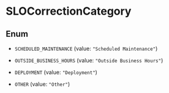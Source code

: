 # SLOCorrectionCategory

## Enum

- `SCHEDULED_MAINTENANCE` (value: `"Scheduled Maintenance"`)

- `OUTSIDE_BUSINESS_HOURS` (value: `"Outside Business Hours"`)

- `DEPLOYMENT` (value: `"Deployment"`)

- `OTHER` (value: `"Other"`)
